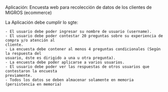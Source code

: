 Aplicación:
    Encuesta web para recolección de datos de los clientes de MIGROS (ecommerce)

La Aplicación debe cumplir lo sgte:

    - El usuario debe poder ingresar su nombre de usuario (username).
    - El usuario debe poder contestar 20 preguntas sobre su experiencia de compra y/o atención al
    cliente.
    - La encuesta debe contener al menos 4 preguntas condicionales (Según la respuesta del
    usuario, éste es dirigido a una u otra pregunta).
    - La encuesta debe poder aplicarse a varios usuarios.
    - El usuario debe poder ver las respuestas de otros usuarios que contestaron la encuesta
    previamente.
    - Todos los datos se deben almacenar solamente en memoria (persistencia en memoria)